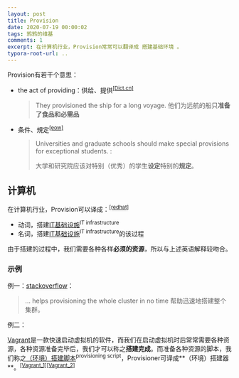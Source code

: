 ```yaml
---
layout: post
title: Provision
date: 2020-07-19 00:00:02
tags: 鸦鸦的维基
comments: 1
excerpt: 在计算机行业，Provision常常可以翻译成 搭建基础环境 。
typora-root-url: ..
---
```




Provision有若干个意思：

- the act of providing：供给、提供<sup>[[Dict.cn]](http://dict.cn/provision)</sup>

  > They provisioned the ship for a long voyage.
  > 他们为远航的船只**准备了食品和必需品**

- 条件、規定<sup>[[eow]](https://eow.alc.co.jp/search?q=provision&ref=wl)</sup>

  > Universities and graduate schools should make special provisions for exceptional students. : 
  >
  > 大学和研究院应该对特别（优秀）的学生**设定**特别的**规定**。

## 计算机

在计算机行业，Provision可以译成：<sup>[[redhat]](https://www.redhat.com/en/topics/automation/what-is-provisioning)</sup>

- 动词，搭建<u>IT基础设施</u><sup>IT infrastructure</sup>
- 名词，搭建<u>IT基础设施</u><sup>IT infrastructure</sup>的该过程

由于搭建的过程中，我们需要各种各样**必须的资源**，所以与上述英语解释较吻合。

### 示例

例一：[stackoverflow](https://stackoverflow.com/a/62919907/4883754)：

> ... helps provisioning the whole cluster in no time 
> 帮助迅速地搭建整个集群。

例二：

[Vagrant](https://www.vagrantup.com/)是一款快速启动虚拟机的软件，而我们在启动虚拟机时后常常需要各种资源，各种资源准备完毕后，我们才可以称之**搭建完成**。而准备各种资源的脚本，我们称之<u>（环境）搭建脚本</u><sup>provisioning script</sup>，Provisioner可译成**（环境）搭建器**。<sup>[[Vagrant_1]](https://www.vagrantup.com/docs/provisioning)[[Vagrant_2]](https://www.vagrantup.com/docs/cli/provision.html)</sup>

